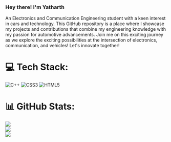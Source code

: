 ### Hey there! I'm Yatharth
An Electronics and Communication Engineering student with a keen interest in cars and technology. This GitHub repository is a place where I showcase my projects and contributions that combine my engineering knowledge with my passion for automotive advancements. Join me on this exciting journey as we explore the exciting possibilities at the intersection of electronics, communication, and vehicles! Let's innovate together!


# 💻 Tech Stack:
![C++](https://img.shields.io/badge/c++-%2300599C.svg?style=flat&logo=c%2B%2B&logoColor=white)
![CSS3](https://img.shields.io/badge/css3-%231572B6.svg?style=flat&logo=css3&logoColor=white)
![HTML5](https://img.shields.io/badge/html5-%23E34F26.svg?style=flat&logo=html5&logoColor=white)

# 📊 GitHub Stats:
![](https://github-readme-stats.vercel.app/api?username=yatharth785&theme=dark&hide_border=false&include_all_commits=false&count_private=false)<br/>
![](https://github-readme-streak-stats.herokuapp.com/?user=yatharth785&theme=dark&hide_border=false)<br/>
![](https://github-readme-stats.vercel.app/api/top-langs/?username=yatharth785&theme=dark&hide_border=false&include_all_commits=false&count_private=false&layout=compact)

<!-- Proudly created with GPRM ( https://gprm.itsvg.in ) -->
